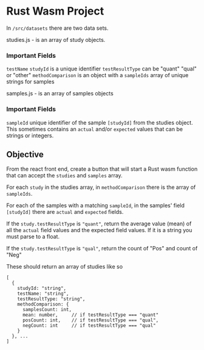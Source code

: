 # Rust Wasm Project

In `/src/datasets` there are two data sets.

studies.js - is an array of study objects.

### Important Fields

`testName`
`studyId` is a unique identifier
`testResultType` can be "quant" "qual" or "other"
`methodComparison` is an object with a `sampleIds` array of unique strings for samples

samples.js - is an array of samples objects

### Important Fields

`sampleId` unique identifier of the sample
`[studyId]` from the studies object. This sometimes contains an `actual` and/or `expected` values that can be strings or integers.

## Objective

From the react front end, create a button that will start a Rust wasm function that can accept the `studies` and `samples` array.

For each `study` in the studies array, in `methodComparison` there is the array of `sampleIds`.

For each of the samples with a matching `sampleId`, in the samples' field `[studyId]` there are `actual` and `expected` fields.

If the `study.testResultType` is `"quant"`, return the average value (mean) of all the `actual` field values and the expected field values. If it is a string you must parse to a float.

If the `study.testResultType` is `"qual"`, return the count of "Pos" and count of "Neg"

These should return an array of studies like so

```
[
  {
    studyId: "string",
    testName: "string",
    testResultType: "string",
    methodComparison: {
      samplesCount: int,
      mean: number,     // if testResultType === "quant"
      posCount: int,    // if testResultType === "qual",
      negCount: int     // if testResultType === "qual"
    }
  }, ...
]


```
